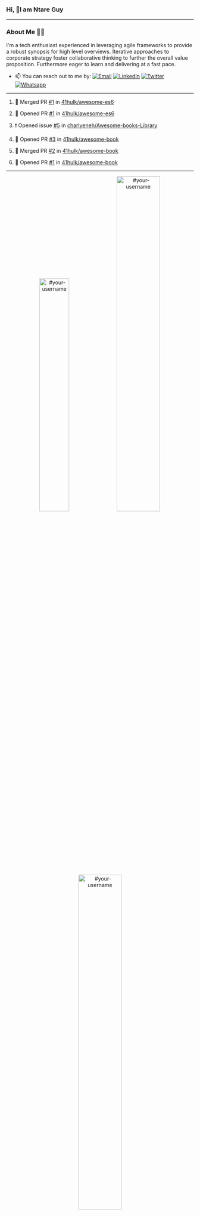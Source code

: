 ### Hi, 👋I am Ntare Guy
___
### About Me 👨‍💻
I'm a tech enthusiast experienced in leveraging agile frameworks to provide a robust synopsis for high level overviews. Iterative approaches to corporate strategy foster collaborative thinking to further the overall value proposition. Furthermore eager to learn and delivering at a fast pace.

- 📫 You can reach out to me by: 
[![Email](https://img.shields.io/badge/--gmail?label=Gmail&logo=Gmail&style=social)](mailto:gntare2@gmail.com)
[![LinkedIn](https://img.shields.io/badge/--linkedin?label=LinkedIn&logo=LinkedIn&style=social)](https://www.linkedin.com/in/ntare-guy)
[![Twitter](https://img.shields.io/badge/--twitter?label=Twitter&logo=Twitter&style=social)](https://twitter.com/ntare_guy)
[![Whatsapp](https://img.shields.io/badge/--whatsapp?label=Whatsapp&logo=whatsapp&style=social)](https://api.whatsapp.com/send?phone=+250780770022&text=Hello%20Guy!%20%F0%9F%91%8B%F0%9F%8F%BB)
___

<!--START_SECTION:activity-->
1. 🎉 Merged PR [#1](https://github.com/41hulk/awesome-es6/pull/1) in [41hulk/awesome-es6](https://github.com/41hulk/awesome-es6)

2. 💪 Opened PR [#1](https://github.com/41hulk/awesome-es6/pull/1) in [41hulk/awesome-es6](https://github.com/41hulk/awesome-es6)
3. ❗️ Opened issue [#5](https://github.com/charlyeneh/Awesome-books-Library/issues/5) in [charlyeneh/Awesome-books-Library](https://github.com/charlyeneh/Awesome-books-Library)
4. 💪 Opened PR [#3](https://github.com/41hulk/awesome-book/pull/3) in [41hulk/awesome-book](https://github.com/41hulk/awesome-book)
5. 🎉 Merged PR [#2](https://github.com/41hulk/awesome-book/pull/2) in [41hulk/awesome-book](https://github.com/41hulk/awesome-book)
5. 💪 Opened PR [#1](https://github.com/41hulk/awesome-book/pull/1) in [41hulk/awesome-book](https://github.com/41hulk/awesome-book)
<!--END_SECTION:activity-->
___
<p align="center">
<img width="40%" src="https://github-readme-stats.vercel.app/api/top-langs?username=41hulk&show_icons=true&theme=dark&locale=en&layout=compact&hide_border=true" alt="#your-username" /> 
<img width="48%" src="https://github-readme-stats.vercel.app/api?username=41hulk&show_icons=true&theme=dark&title_color=ff8000&text_color=ffffff&bg_color=6a6a6a&locale=en&hide_border=true" alt="#your-username" />
<img width="48%" src="https://github-readme-streak-stats.herokuapp.com/?user=41hulk&theme=highcontrast&hide_border=true" alt="#your-username" />
</p>

<!-- |My github stats|My Top languages
|-|-| -->
<!-- [![Guy's github stats](https://github-readme-stats.vercel.app/api?username=41hulk&show_icons=true&theme=dark&hide_title=true)](https://github.com/41hulk)
[![Top Langs](https://github-readme-stats.vercel.app/api/top-langs/?username=41hulk&show_icons=true&theme=dark&layout=compact&hide_title=true)](https://github.com/41hulk)
___ -->


